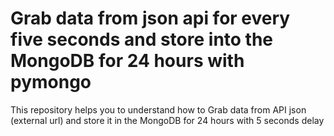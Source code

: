 # Grab data from json api for every five seconds and store into the MongoDB for 24 hours with pymongo
This repository helps you to understand how to  Grab data from API json (external url) and store it in the MongoDB for 24 hours with 5 seconds delay 
